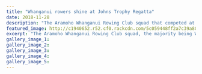 ```yaml
---
title: "Whanganui rowers shine at Johns Trophy Regatta"
date: 2018-11-28
description: "The Aramoho Whanganui Rowing Club squad that competed at the Johns Trophy Regatta in Waitara..."
featured_image: http://c1940652.r52.cf0.rackcdn.com/5c059448ff2a7c39a8000f19/Trophy-Regetta-chron-28-nov.jpg
excerpt: "The Aramoho Whanganui Rowing Club squad, the majority being WHS students, that competed at the Johns Trophy Regatta in Waitara at the weekend."
gallery_image_1: 
gallery_image_2: 
gallery_image_3: 
gallery_image_4: 
gallery_image_5: 
---
```

